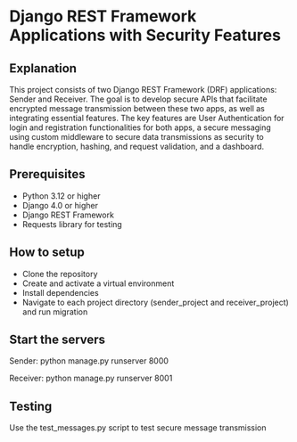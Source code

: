 # Django REST Framework Applications with Security Features

## Explanation

This project consists of two Django REST Framework (DRF) applications: Sender and Receiver. The goal is to develop secure APIs that facilitate encrypted message transmission between these two apps, as well as integrating essential features. The key features are User Authentication for login and registration functionalities for both apps, a secure messaging using custom middleware to secure data transmissions as security to handle encryption, hashing, and request validation, and a dashboard.

## Prerequisites

- Python 3.12 or higher
- Django 4.0 or higher
- Django REST Framework
- Requests library for testing

## How to setup

- Clone the repository
- Create and activate a virtual environment
- Install dependencies
- Navigate to each project directory (sender_project and receiver_project) and run migration

## Start the servers

Sender:
 python manage.py runserver 8000

Receiver:
 python manage.py runserver 8001

## Testing

Use the test_messages.py script to test secure message transmission
